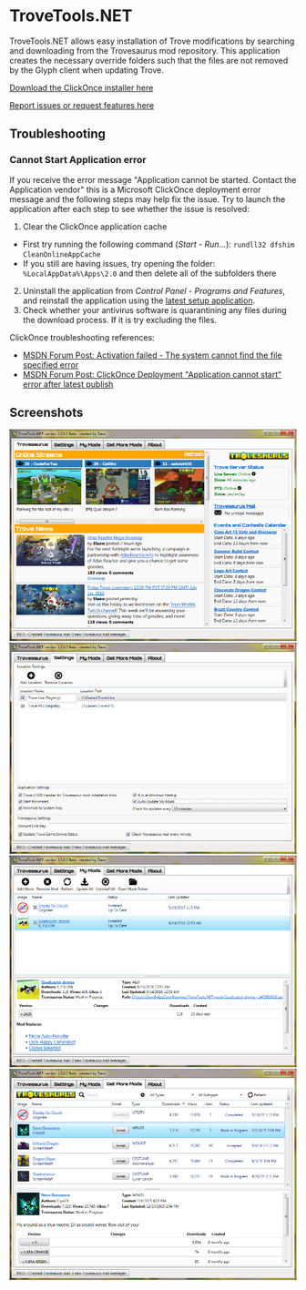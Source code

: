 # TroveTools.NET
TroveTools.NET allows easy installation of Trove modifications by searching and downloading from the Trovesaurus mod repository. This application creates the necessary override folders such that the files are not removed by the Glyph client when updating Trove.

[Download the ClickOnce installer here](https://github.com/DazoTrove/TroveTools.NET/raw/master/TroveTools.NET/publish/setup.exe)

[Report issues or request features here](https://github.com/DazoTrove/TroveTools.NET/issues)

## Troubleshooting

### Cannot Start Application error
If you receive the error message "Application cannot be started. Contact the Application vendor" this is a Microsoft ClickOnce deployment error message and the following steps may help fix the issue. Try to launch the application after each step to see whether the issue is resolved:

1. Clear the ClickOnce application cache
  * First try running the following command (*Start - Run...*): `rundll32 dfshim CleanOnlineAppCache`
  * If you still are having issues, try opening the folder: `%LocalAppData%\Apps\2.0` and then delete all of the subfolders there
2. Uninstall the application from *Control Panel - Programs and Features*, and reinstall the application using the [latest setup application](https://github.com/DazoTrove/TroveTools.NET/raw/master/TroveTools.NET/publish/setup.exe).
3. Check whether your antivirus software is quarantining any files during the download process. If it is try excluding the files.

ClickOnce troubleshooting references:
* [MSDN Forum Post: Activation failed - The system cannot find the file specified error](https://social.msdn.microsoft.com/Forums/windows/en-US/aef681af-d560-4085-9101-eb4573e02028/activation-failed-the-system-cannot-find-the-file-specified-error?forum=winformssetup)
* [MSDN Forum Post: ClickOnce Deployment "Application cannot start" error after latest publish](https://social.msdn.microsoft.com/Forums/windows/en-US/804a5ce6-7d22-4f10-8ae6-d75cf2766359/clickonce-deployment-application-cannot-start-error-after-latest-publish?forum=winformssetup)

## Screenshots
![TroveTools.NET Trovesaurus Tab](Screenshots/TroveTools.NET-v1.0.0.5-Trovesaurus.png)
![TroveTools.NET Settings](Screenshots/TroveTools.NET-v1.0.0.5-Settings.png)
![TroveTools.NET My Mods](Screenshots/TroveTools.NET-v1.0.0.5-MyMods.png)
![TroveTools.NET Get More Mods](Screenshots/TroveTools.NET-v1.0.0.5-GetMoreMods.png)
